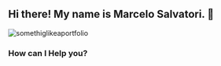 ## Hi there! My name is Marcelo Salvatori. 👋


![somethiglikeaportfolio](https://i.imgur.com/3BoHdIx.png)

### How can I Help you?

<!--
**marcelo-salvatori/marcelo-salvatori** is a ✨ _special_ ✨ repository because its `README.md` (this file) appears on your GitHub profile.

Here are some ideas to get you started:

- 🔭 I’m currently working on ...
- 🌱 I’m currently learning ...
- 👯 I’m looking to collaborate on ...
- 🤔 I’m looking for help with ...
- 💬 Ask me about ...
- 📫 How to reach me: ...
- 😄 Pronouns: ...
- ⚡ Fun fact: ...
-->
